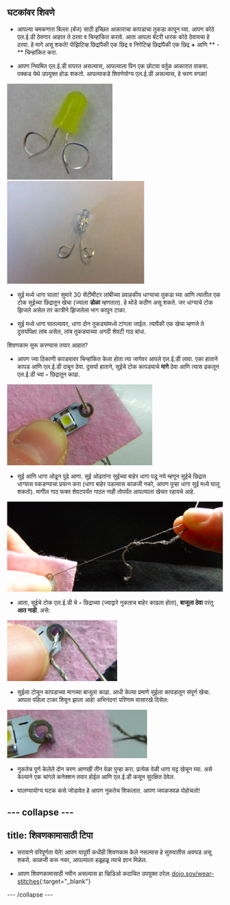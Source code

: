 ## घटकांवर शिवणे

+ आपल्या चमकणारा बिल्ला (बॅज) साठी इच्छित आकाराचा कापडाचा तुकडा कापून घ्या. आपण कोठे एल.ई.डी ठेवणार आहात ते ठरवा व चिन्हांकित करावे. आता आपला बॅटरी धारक कोठे ठेवायचा हे ठरवा. हे मागे असू शकते! पाॅझिटिव्ह छिद्रांपैकी एक छिद्र व निगेटिव्ह छिद्रांपैकी एक छिद्र **+** आणि ** - ** चिन्हांकित करा.

+ आपण नियमित एल.ई.डी वापरत असल्यास, आपल्याला पिन एक छोट्या वर्तुळ आकारात वाकवा. पक्कड येथे उपयुक्त होऊ शकतो. आपल्याकडे शिवणेयोग्य एल.ई.डी असल्यास, हे चरण वगळा!

![](images/led_loops1.png) ![](images/LED_loops2.JPG)

+ सुई मध्ये धागा घाला! सुमारे 30 सेंटीमीटर लांबीच्या प्रवाहकीय धाग्याचा तुकडा घ्या आणि त्यातील एक टोक सुईच्या छिद्रातून खेचा (ज्याला **डोळा** म्हणतात). हे थोडे कठीण असू शकते. जर धाग्याचे टोक झिजले असेल तर कात्रीने झिजलेला भाग कापून टाका.

+ सुई मध्ये धागा घातल्यावर, धागा दोन तुकड्यांमध्ये टांगला जाईल. त्यापैकी एक खेचा म्हणजे ते दुसर्यापेक्षा लांब असेल, लांब तुकड्याच्या अगदी शेवटी गाठ बांधा.

शिवणकाम सुरू करण्यास तयार आहात?

+ आपण ज्या ठिकाणी कपड्यावर चिन्हांकित केला होता त्या जागेवर आपले एल.ई.डी लावा. एका हाताने कापड आणि एल.ई.डी दाबून ठेवा. दुसर्या हाताने, सुईचे टोक कापड्याचे **मागे** ठेवा आणि त्यास ढकलून एल.ई.डी च्या **-** छिद्रातून काढा.

![](images/needle_through_LED.png)

+ सुई आणि धागा ओढून पुढे आणा. सुई ओढतांना सुईच्या बाहेर धागा पडू नये म्हणून सुईचे छिद्रात धाग्यास पकडण्याचा प्रयत्न करा (धागा बाहेर पडल्यास काळजी नको, आपण पुन्हा धागा सुई मध्ये घालू शकतो).  मागील गाठ फक्त शेवटपर्यंत गाठत नाही तोपर्यंत आपल्याला खेचत रहायचे आहे.

![](images/pull_thread_through.png)

+ आता, सुईचे टोक एल.ई.डी चे **-** छिद्राच्या (ज्याद्वारे नुकताच बाहेर काढला होता), **बाजूला ठेवा** परंतु **आत नाही**. असे:

![](images/needle_next_to_LED.png)

+ सुईला टोचून कापडाच्या मागच्या बाजूला काढा. आधी केल्या प्रमाणे सुईला कापडातून संपूर्ण खेचा. आपला पहिला टाका शिवून झाला आहे! अभिनंदन! परिणाम यासारखे दिसेल:

![](images/first_stitch.png)

+ नुकतेच पूर्ण केलेले दोन चरण आणखी तीन वेळा पुन्हा करा. प्रत्येक वेळी धागा घट्ट खेचून घ्या. असे केल्याने एक चांगले कनेक्शन तयार होईल आणि एल.ई.डी कसून सुरक्षित ठेवेल.

+ घालण्यायोग्य घटक कसे जोडावेत हे आपण नुकतेच शिकलात. आपण जवळजवळ पोहोचलो!

--- collapse ---
---
title: शिवणकामासाठी टिपा
---

+ सरावाने परिपूर्णता येते! आपण यापूर्वी कधीही शिवणकाम केले नसल्यास हे सुरुवातीस अवघड असू शकते. काळजी करू नका, आपल्याला हळूहळू त्याचे ज्ञान मिळेल.

+ आपण शिवणकामासाठी नवीन असल्यास हा व्हिडिओ कदाचित उपयुक्त ठरेलः [dojo.soy/wear-stitches](http://dojo.soy/wear-stitches){:target="_blank"}

--- /collapse ---
